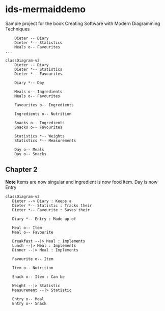# ids-mermaiddemo
Sample project for the book Creating Software with Modern Diagramming Techniques

```
    Dieter -- Diary
    Dieter *-- Statistics
    Meals o-- Favourites
...
```
```mermaid
classDiagram-v2
    Dieter -- Diary
    Dieter *-- Statistics
    Dieter *-- Favourites

    Diary *-- Day

    Meals o-- Ingredients
    Meals o-- Favourites

    Favourites o-- Ingredients

    Ingredients o-- Nutrition

    Snacks o-- Ingredients
    Snacks o-- Favourites
    
    Statistics *-- Weights
    Statistics *-- Measurements

    Day o-- Meals
    Day o-- Snacks
 ```
 ## Chapter 2
 __Note__ Items are now singular and ingredient is now food item. Day is now Entry

 ```mermaid
classDiagram-v2
    Dieter --> Diary : Keeps a
    Dieter *-- Statistic : Tracks their
    Dieter *-- Favourite : Saves their

    Diary *-- Entry : Made up of

    Meal o-- Item
    Meal o-- Favourite

    Breakfast --|> Meal : Implements
    Lunch --|> Meal : Implements
    Dinner --|> Meal : Implements

    Favourite o-- Item

    Item o-- Nutrition

    Snack o-- Item : Can be
    
    Weight --|> Statistic
    Measurement --|> Statistic

    Entry o-- Meal
    Entry o-- Snack
 ```

